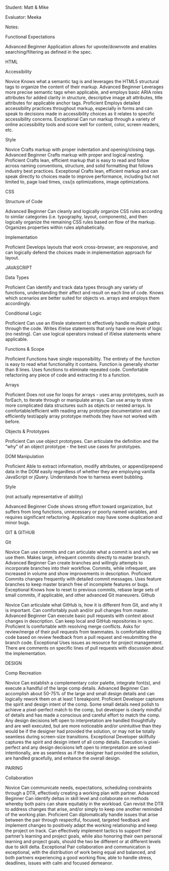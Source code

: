 Student: Matt & Mike

Evaluator: Meeka

Notes: 



Functional Expectations

Advanced Beginner	Application allows for upvote/downvote and enables searching/filtering as defined in the spec.

HTML

Accessibility

Novice	Knows what a semantic tag is and leverages the HTML5 structural tags to organize the content of their markup.
Advanced Beginner	Leverages more precise semantic tags when applicable, and employs basic ARIA roles attributes for added clarity in structure, descriptive image alt attributes, title attributes for applicable anchor tags.
Proficient	Employs detailed accessibility practices throughout markup, especially in forms and can speak to decisions made in accessibility choices as it relates to specific accessibility concerns.
Exceptional	Can run markup through a variety of online accessibility tools and score well for content, color, screen readers, etc.

Style

Novice	Crafts markup with proper indentation and opening/closing tags.
Advanced Beginner	Crafts markup with proper and logical nesting.
Proficient	Crafts lean, efficient markup that is easy to read and follow across naming conventions, structure, and solid formatting that follows industry best practices.
Exceptional	Crafts lean, efficient markup and can speak directly to choices made to improve performance, including but not limited to, page load times, css/js optimizations, image optimizations.


CSS

Structure of Code

Advanced Beginner	Can cleanly and logically organize CSS rules according to similar categories (i.e. typography, layout, components), and then logically organize the remaining CSS rules based on flow of the markup. Organizes properties within rules alphabetically.

Implementation

Proficient	Develops layouts that work cross-browser, are responsive, and can logically defend the choices made in implementation approach for layout.

JAVASCRIPT

Data Types

Proficient	Can identify and track data types through any variety of functions, understanding their affect and result on each line of code. Knows which scenarios are better suited for objects vs. arrays and employs them accordingly.

Conditional Logic

Proficient	Can use an if/esle statement to effectively handle multiple paths through the code. Writes if/else statements that only have one level of logic (no nesting). Can use logical operators instead of if/else statements where applicable.

Functions & Scope

Proficient	Functions have single responsibility. The entirety of the function is easy to read what functionality it contains. Function is generally shorter than 8 lines. Uses functions to eliminate repeated code. Comfortable refactoring any piece of code and extracting it to a function.

Arrays

Proficient	Does not use for loops for arrays - uses array prototypes, such as forEach, to iterate through or manipulate arrays. Can use array to store more complicated data structures such as objects or nested arrays. Is comfortable/efficient with reading array prototype documentation and can efficiently test/apply array prototype methods they have not worked with before.

Objects & Prototypes

Proficient	Can use object prototypes. Can articulate the definition and the “why” of an object prototype - the best use cases for prototypes.

DOM Manipulation

Proficient	Able to extract information, modify attributes, or append/prepend data in the DOM easily regardless of whether they are employing vanilla JavaScript or jQuery. Understands how to harness event bubbling.

Style

(not actually representative of ability) 

Advanced Beginner	Code shows strong effort toward organization, but suffers from long functions, unnecessary or poorly named variables, and requires significant refactoring. Application may have some duplication and minor bugs.

GIT & GITHUB

Git

Novice	Can use commits and can articulate what a commit is and why we use them. Makes large, infrequent commits directly to master branch.
Advanced Beginner	Can create branches and willingly attempts to incorporate branches into their workflow. Commits, while infrequent, are increased in volume and show improvements in description.
Proficient	Commits changes frequently with detailed commit messages. Uses feature branches to keep master branch free of incomplete features or bugs.
Exceptional	Knows how to reset to previous commits, rebase large sets of small commits, if applicable, and other advanced Git maneuvers.
Github

Novice	Can articulate what GitHub is, how it is different from Git, and why it is important. Can comfortably push and/or pull changes from master.
Advanced Beginner	Can execute basic pull requests with context about changes in description. Can keep local and GitHub repositories in sync.
Proficient	Is comfortable with resolving merge conflicts. Asks for review/merge of their pull requests from teammates. Is comfortable editing code based on review feedback from a pull request and resubmitting the branch code.
Exceptional	Uses issues as resource for project management. There are comments on specific lines of pull requests with discussion about the implementation.


DESIGN

Comp Recreation

Novice	Can establish a complementary color palette, integrate font(s), and execute a handful of the large comp details.
Advanced Beginner	Can accomplish about 50-75% of the large and small design details and can logically rework them on at least 1 breakpoint.
Proficient	Developer captures the spirit and design intent of the comp. Some small details need polish to achieve a pixel-perfect match to the comp, but developer is clearly mindful of details and has made a conscious and careful effort to match the comp. Any design decisions left open to interpretation are handled thoughtfully and are well executed, but are more noticeable and/or unintuitive than they would be if the designer had provided the solution, or may not be totally seamless during screen-size transitions.
Exceptional	Developer skillfully captures the spirit and design intent of all comp details. Execution is pixel-perfect and any design decisions left open to interpretation are solved intentionally, are as seamless as if the designer had provided the solution, are handled gracefully, and enhance the overall design.


PAIRING

Collaboration

Novice	Can communicate needs, expectations, scheduling constraints through a DTR, effectively creating a working plan with partner.
Advanced Beginner	Can identify deltas in skill level and collaborate on methods whereby both pairs can share equitably in the workload. Can revisit the DTR to address changes that arise, and/or simply to keep one another reminded of the working plan.
Proficient	Can diplomatically handle issues that arise between the pair through respectful, focused, targeted feedback and implement changes to positively adapt the working relationship and keep the project on track. Can effectively implement tactics to support their partner’s learning and project goals, while also honoring their own personal learning and project goals, should the two be different or at different levels due to skill delta.
Exceptional	Pair collaboration and communication is exceptional, with the distribution of work being equal and balanced, and both partners experiencing a good working flow, able to handle stress, deadlines, issues with calm and focused demeanor.
